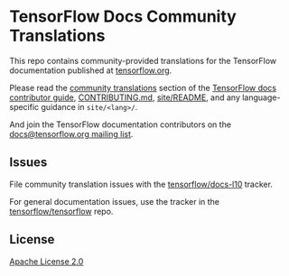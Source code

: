 # TensorFlow Docs Community Translations

This repo contains community-provided translations for the TensorFlow
documentation published at [tensorflow.org](https://www.tensorflow.org/overview).

Please read the
[community translations](https://www.tensorflow.org/community/contribute/docs#community_translations)
section of the [TensorFlow docs contributor guide](https://www.tensorflow.org/community/contribute/docs),
[CONTRIBUTING.md](CONTRIBUTING.md), [site/README](site/README.md), and any
language-specific guidance in `site/<lang>/`.

And join the TensorFlow documentation contributors on the
[docs@tensorflow.org mailing list](https://groups.google.com/a/tensorflow.org/forum/#!forum/docs).

## Issues

File community translation issues with the
[tensorflow/docs-l10](https://github.com/tensorflow/docs-l10n/issues) tracker.

For general documentation issues, use the tracker in the
[tensorflow/tensorflow](https://github.com/tensorflow/tensorflow/issues/new?template=20-documentation-issue.md)
repo.

## License

[Apache License 2.0](LICENSE)
